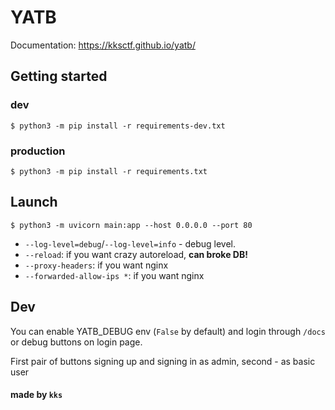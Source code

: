 # YATB

Documentation: <https://kksctf.github.io/yatb/>

## Getting started

### dev

`$ python3 -m pip install -r requirements-dev.txt`

### production

`$ python3 -m pip install -r requirements.txt`

## Launch

`$ python3 -m uvicorn main:app --host 0.0.0.0 --port 80`

- `--log-level=debug`/`--log-level=info` - debug level.
- `--reload`: if you want crazy autoreload, **can broke DB!**
- `--proxy-headers`: if you want nginx
- `--forwarded-allow-ips *`: if you want nginx

## Dev

You can enable YATB_DEBUG env (`False` by default) and login through `/docs` or debug buttons on login page.

First pair of buttons signing up and signing in as admin, second - as basic user

#### made by `kks`
